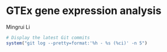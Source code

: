 GTEx gene expression analysis
================
Mingrui Li

``` r
# Display the latest Git commits
system("git log --pretty=format:'%h - %s (%ci)' -n 5")
```
